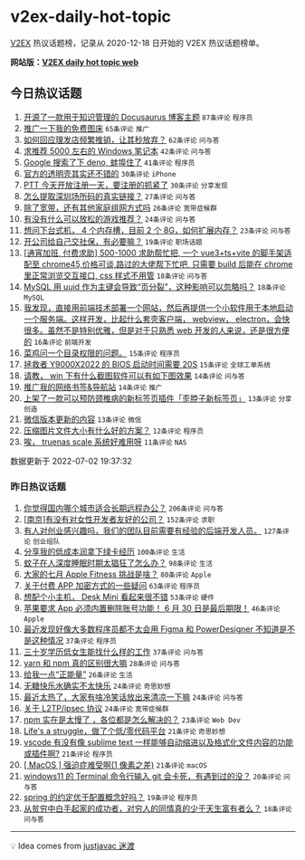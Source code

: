 # v2ex-daily-hot-topic

[V2EX](https://www.v2ex.com/) 热议话题榜，记录从 2020-12-18 日开始的 V2EX 热议话题榜单。

**网站版：[V2EX daily hot topic web](https://boojack.github.io/v2ex-daily-hot-topic-web/)**

## 今日热议话题

<!-- TODAY BEGIN -->

1. [开源了一款用于知识管理的 Docusaurus 博客主题](https://www.v2ex.com/t/863618) `87条评论` `程序员`
1. [推广一下我的免费图床](https://www.v2ex.com/t/863571) `65条评论` `推广`
1. [如何回应理发店频繁推销，让其秒放弃？](https://www.v2ex.com/t/863606) `62条评论` `问与答`
1. [求推荐 5000 左右的 Windows 笔记本](https://www.v2ex.com/t/863572) `42条评论` `问与答`
1. [Google 搜索了下 deno, 蚌埠住了](https://www.v2ex.com/t/863573) `41条评论` `程序员`
1. [官方的透明壳其实还不错的](https://www.v2ex.com/t/863609) `30条评论` `iPhone`
1. [PTT 今天开放注册一天，要注册的抓紧了](https://www.v2ex.com/t/863601) `30条评论` `分享发现`
1. [怎么提取深圳场所码的真实链接？](https://www.v2ex.com/t/863661) `27条评论` `问与答`
1. [除了宽带，还有其他家庭组网方式吗](https://www.v2ex.com/t/863596) `26条评论` `宽带症候群`
1. [有没有什么可以放松的游戏推荐？](https://www.v2ex.com/t/863658) `24条评论` `问与答`
1. [想问下台式机， 4 个内存槽，目前 2 个 8G，如何扩展内存？](https://www.v2ex.com/t/863581) `23条评论` `问与答`
1. [开公司给自己交社保，有必要嘛？](https://www.v2ex.com/t/863660) `19条评论` `职场话题`
1. [[通宵加班, 付费求助] 500-1000 求助帮忙把, 一个 vue3+ts+vite 的脚手架适配至 chrome45,价格可谈,路过的大佬帮下忙吧, 只需要 build 后能在 chrome 里正常浏览交互接口, css 样式不用管](https://www.v2ex.com/t/863679) `18条评论` `问与答`
1. [MySQL 用 uuid 作为主键会导致“页分裂”，这种影响可以忽略吗？](https://www.v2ex.com/t/863662) `18条评论` `MySQL`
1. [我发现，直接用前端技术部署一个网站，然后再提供一个小软件用于本地启动一个服务端。这样开发，比起什么套壳客户端， webview， electron，会快很多。虽然不是特别优雅，但是对于只熟悉 web 开发的人来说，还是很方便的](https://www.v2ex.com/t/863576) `16条评论` `前端开发`
1. [菜鸡问一个目录权限的问题。](https://www.v2ex.com/t/863624) `15条评论` `程序员`
1. [拯救者 Y9000X2022 的 BIOS 启动时间需要 20S](https://www.v2ex.com/t/863566) `15条评论` `全球工单系统`
1. [请教， win 下有什么截图软件可以有如下图效果](https://www.v2ex.com/t/863672) `14条评论` `问与答`
1. [推广我的网络书签&导航站](https://www.v2ex.com/t/863577) `14条评论` `推广`
1. [上架了一款可以预防颈椎病的新标签页插件「歪脖子新标签页」](https://www.v2ex.com/t/863650) `13条评论` `分享创造`
1. [微信版本更新的内容](https://www.v2ex.com/t/863567) `13条评论` `微信`
1. [压缩图片文件大小有什么好的方案？](https://www.v2ex.com/t/863667) `12条评论` `程序员`
1. [唉， truenas scale 系统好难用呀](https://www.v2ex.com/t/863687) `11条评论` `NAS`

数据更新于 2022-07-02 19:37:32

<!-- TODAY END -->

### 昨日热议话题

<!-- YESTERDAY BEGIN -->

1. [你觉得国内哪个城市适合长期远程办公？](https://www.v2ex.com/t/863366) `206条评论` `问与答`
1. [[南京]有没有对女性开发者友好的公司？](https://www.v2ex.com/t/863380) `152条评论` `求职`
1. [有人对创业感兴趣吗，我们的团队目前需要有经验的后端开发人员。](https://www.v2ex.com/t/863374) `127条评论` `创业组队`
1. [分享我的低成本润拿下绿卡经历](https://www.v2ex.com/t/863413) `100条评论` `生活`
1. [蚊子在人深度睡眠时期太猖狂了怎么办？](https://www.v2ex.com/t/863357) `98条评论` `生活`
1. [大家的七月 Apple Fitness 挑战是啥？](https://www.v2ex.com/t/863358) `80条评论` `Apple`
1. [关于付费 APP 加密方式的一些疑问](https://www.v2ex.com/t/863351) `63条评论` `程序员`
1. [想配个小主机， Desk Mini 看起来很不错](https://www.v2ex.com/t/863354) `53条评论` `硬件`
1. [苹果要求 App 必须内置删除账号功能！ 6 月 30 日是最后期限！](https://www.v2ex.com/t/863389) `46条评论` `Apple`
1. [最近发现好像大多数程序员都不太会用 Figma 和 PowerDesigner 不知道是不是这种情况](https://www.v2ex.com/t/863510) `37条评论` `程序员`
1. [三十岁学历低女生能找什么样的工作](https://www.v2ex.com/t/863465) `37条评论` `问与答`
1. [yarn 和 npm 真的区别很大嘛](https://www.v2ex.com/t/863504) `28条评论` `问与答`
1. [给我一点“正能量”](https://www.v2ex.com/t/863419) `26条评论` `生活`
1. [无糖快乐水确实不太快乐](https://www.v2ex.com/t/863503) `24条评论` `奇思妙想`
1. [最近太热了，大家有啥冷笑话放出来清凉一下嘛](https://www.v2ex.com/t/863460) `24条评论` `问与答`
1. [关于 L2TP/ipsec 协议](https://www.v2ex.com/t/863447) `24条评论` `宽带症候群`
1. [npm 实在是太慢了 ，各位都是怎么解决的？](https://www.v2ex.com/t/863478) `23条评论` `Web Dev`
1. [Life's a struggle，做了个低/零代码平台](https://www.v2ex.com/t/863446) `21条评论` `奇思妙想`
1. [vscode 有没有像 sublime text 一样能够自动缩进以及格式化文件内容的功能或插件啊?](https://www.v2ex.com/t/863429) `21条评论` `程序员`
1. [[ MacOS ] 强迫症难受啊(1 像素之差)](https://www.v2ex.com/t/863410) `21条评论` `macOS`
1. [windows11 的 Terminal 命令行输入 git 会卡死，有遇到过的没？](https://www.v2ex.com/t/863487) `20条评论` `问与答`
1. [spring 的约定优于配置概念好吗？](https://www.v2ex.com/t/863524) `19条评论` `程序员`
1. [从贫穷中白手起家的成功者，对穷人的同情真的少于天生富有者么？](https://www.v2ex.com/t/863474) `18条评论` `问与答`

<!-- YESTERDAY END -->

---

💡 Idea comes from [justjavac 迷渡](https://github.com/justjavac/)
